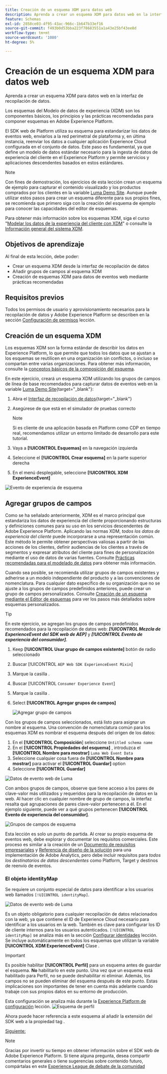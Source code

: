 ```yaml
---
title: Creación de un esquema XDM para datos web
description: Aprenda a crear un esquema XDM para datos web en la interfaz de recopilación de datos. Esta lección forma parte del tutorial Implementar Adobe Experience Cloud con SDK web .
feature: Schemas
exl-id: 2858ce03-4f95-43ac-966c-1b647b33ef16
source-git-commit: f493b0d53bba223f78683551a1a43e25bf43ee8d
workflow-type: tm+mt
source-wordcount: '1080'
ht-degree: 5%

---
```


# Creación de un esquema XDM para datos web

Aprenda a crear un esquema XDM para datos web en la interfaz de recopilación de datos.

Los esquemas del Modelo de datos de experiencia (XDM) son los componentes básicos, los principios y las prácticas recomendadas para componer esquemas en Adobe Experience Platform.

El SDK web de Platform utiliza su esquema para estandarizar los datos de eventos web, enviarlos a la red perimetral de plataforma y, en última instancia, reenviar los datos a cualquier aplicación Experience Cloud configurada en el conjunto de datos. Este paso es fundamental, ya que define un modelo de datos estándar necesario para la ingesta de datos de experiencia del cliente en el Experience Platform y permite servicios y aplicaciones descendentes basados en estos estándares.

>[!NOTE]
>
> Con fines de demostración, los ejercicios de esta lección crean un esquema de ejemplo para capturar el contenido visualizado y los productos comprados por los clientes en la variable [Luma Demo Site](https://luma.enablementadobe.com/content/luma/us/en.html). Aunque puede utilizar estos pasos para crear un esquema diferente para sus propios fines, se recomienda que primero siga con la creación del esquema de ejemplo para conocer las capacidades del editor de esquemas.

Para obtener más información sobre los esquemas XDM, siga el curso &quot;[Modelar los datos de la experiencia del cliente con XDM](https://experienceleague.adobe.com/?recommended=ExperiencePlatform-D-1-2021.1.xdm)&quot; o consulte la [Información general del sistema XDM](https://experienceleague.adobe.com/docs/experience-platform/xdm/home.html?lang=es).

## Objetivos de aprendizaje

Al final de esta lección, debe poder:

* Crear un esquema XDM desde la interfaz de recopilación de datos
* Añadir grupos de campos al esquema XDM
* Creación de esquemas XDM para datos de eventos web mediante prácticas recomendadas

## Requisitos previos

Todos los permisos de usuario y aprovisionamiento necesarios para la recopilación de datos y Adobe Experience Platform se describen en la sección [Configuración de permisos](configure-permissions.md) lección.

## Creación de un esquema XDM

Los esquemas XDM son la forma estándar de describir los datos en Experience Platform, lo que permite que todos los datos que se ajustan a los esquemas se reutilicen en una organización sin conflictos, o incluso se compartan entre varias organizaciones. Para obtener más información, consulte la [conceptos básicos de la composición del esquema](https://experienceleague.adobe.com/docs/experience-platform/xdm/schema/composition.html?lang=es).

En este ejercicio, creará un esquema XDM utilizando los grupos de campos de línea de base recomendados para capturar datos de eventos web en la variable [Luma Demo Site](https://luma.enablementadobe.com/content/luma/us/en.html){target=&quot;_blank&quot;}:

1. Abra el [Interfaz de recopilación de datos](https://launch.adobe.com/){target=&quot;_blank&quot;}
1. Asegúrese de que está en el simulador de pruebas correcto

   >[!NOTE]
   >
   >Si es cliente de una aplicación basada en Platform como CDP en tiempo real, recomendamos utilizar un entorno limitado de desarrollo para este tutorial.

1. Vaya a **[!UICONTROL Esquemas]** en la navegación izquierda
1. Seleccione el **[!UICONTROL Crear esquema]** en la parte superior derecha
1. En el menú desplegable, seleccione **[!UICONTROL XDM ExperienceEvent]**

![Evento de experiencia de esquema](assets/schema-XDM-experience-event.jpg)

## Agregar grupos de campos

Como se ha señalado anteriormente, XDM es el marco principal que estandariza los datos de experiencia del cliente proporcionando estructuras y definiciones comunes para su uso en los servicios descendentes de Adobe Experience Platform. Aplicando las normas XDM, _todos los datos de experiencia del cliente_ puede incorporarse a una representación común. Este método le permite obtener perspectivas valiosas a partir de las acciones de los clientes, definir audiencias de los clientes a través de segmentos y expresar atributos del cliente para fines de personalización mediante el uso de datos de varias fuentes. Consulte [Prácticas recomendadas para el modelado de datos](https://experienceleague.adobe.com/docs/experience-platform/xdm/schema/best-practices.html?lang=en) para obtener más información.

Cuando sea posible, se recomienda utilizar grupos de campos existentes y adherirse a un modelo independiente del producto y a las convenciones de nomenclatura. Para cualquier dato específico de su organización que no se ajuste a los grupos de campos predefinidos anteriores, puede crear un grupo de campos personalizados. Consulte [Creación de un esquema mediante el Editor de esquemas](https://experienceleague.adobe.com/docs/experience-platform/xdm/tutorials/create-schema-ui.html?lang=en#create) para ver los pasos más detallados sobre esquemas personalizados.

>[!TIP]
> 
>En este ejercicio, se agregan los grupos de campos predefinidos recomendados para la recopilación de datos web: _**[!UICONTROL Mezcla de ExperienceEvent del SDK web de AEP]**_ y _**[!UICONTROL Evento de experiencia del consumidor]**_.

1. Keep **[!UICONTROL Usar grupo de campos existente]** botón de radio seleccionado
1. Buscar [!UICONTROL `AEP Web SDK ExperienceEvent Mixin`]
1. Marque la casilla .
1. Buscar [!UICONTROL `Consumer Experience Event`]
1. Marque la casilla .
1. Select **[!UICONTROL Agregar grupos de campos]**

   ![Agregar grupo de campos](assets/schema-add-field-group.jpg)

Con los grupos de campos seleccionados, está listo para asignar un nombre al esquema. Una convención de nomenclatura común para los esquemas XDM es nombrar el esquema después del origen de los datos:

1. En el **[!UICONTROL Composición**] seleccione `Untitled schema name`
1. En el **[!UICONTROL Propiedades del esquema]** , introduzca el **[!UICONTROL Nombre para mostrar]** `Luma Web Event Data`
1. Seleccione cualquier cosa fuera de **[!UICONTROL Nombre para mostrar]** para activar el **[!UICONTROL Guardar]** option
1. Seleccione **[!UICONTROL Guardar]**

![Datos de evento web de Luma](assets/schema-luma-web-event-data.png)

Con ambos grupos de campos, observe que tiene acceso a los pares de clave-valor más utilizados y requeridos para la recopilación de datos en la web. Al hacer clic en cualquier nombre de grupo de campos, la interfaz resalta qué agrupaciones de pares clave-valor pertenecen a él. En el ejemplo siguiente, puede ver a qué grupos pertenecen **[!UICONTROL Evento de experiencia del consumidor]**.

![Grupos de campos de esquema](assets/schema-consumer-experience-event.jpg)

Esta lección es solo un punto de partida. Al crear su propio esquema de eventos web, debe explorar y documentar los requisitos comerciales. Este proceso es similar a la creación de un [Documento de requisitos empresariales](https://experienceleague.adobe.com/docs/analytics-learn/tutorials/implementation/implementation-basics/creating-a-business-requirements-document.html?lang=es) y [Referencia de diseño de la solución](https://experienceleague.adobe.com/docs/analytics-learn/tutorials/implementation/implementation-basics/creating-and-maintaining-an-sdr.html) para una implementación de Adobe Analytics, pero debe incluir requisitos para _todos los destinatarios de datos descendentes_ como Platform, Target y destinos de reenvío de eventos.


### El objeto identityMap

Se requiere un conjunto especial de datos para identificar a los usuarios web llamados `[!UICONTROL identityMap]`.

![Datos de evento web de Luma](assets/schema-identityMap.png)

Es un objeto obligatorio para cualquier recopilación de datos relacionados con la web, ya que contiene el ID de Experience Cloud necesario para identificar a los usuarios en la web. También es clave para configurar los ID de cliente internos para los usuarios autenticados. `[!UICONTROL identityMap]` se analiza más en la sección [Configurar identidades](configure-identities.md) lección. Se incluye automáticamente en todos los esquemas que utilizan la variable **[!UICONTROL XDM ExperienceEvent]** Clase .


>[!IMPORTANT]
>
> Es posible habilitar **[!UICONTROL Perfil]** para un esquema antes de guardar el esquema. **No** habilitarlo en este punto. Una vez que un esquema está habilitado para Perfil, no se puede deshabilitar ni eliminar. Además, los campos no se pueden eliminar del esquema después de este punto. Estas implicaciones son importantes de tener en cuenta más adelante cuando trabaje con sus propios datos en su entorno de producción.
>
>Esta configuración se analiza más durante la [Experience Platform de configuración](setup-experience-platform.md) lección.
>![Esquema de perfil](assets/schema-profile.png)

Ahora puede hacer referencia a este esquema al añadir la extensión del SDK web a la propiedad tag .


[Siguiente: ](configure-identities.md)

>[!NOTE]
>
>Gracias por invertir su tiempo en obtener información sobre el SDK web de Adobe Experience Platform. Si tiene alguna pregunta, desea compartir comentarios generales o tiene sugerencias sobre contenido futuro, compártalas en este [Experience League de debate de la comunidad](https://experienceleaguecommunities.adobe.com/t5/adobe-experience-platform-launch/tutorial-discussion-implement-adobe-experience-cloud-with-web/td-p/444996)
